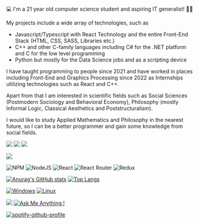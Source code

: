 💻 I'm a 21 year old computer science student and aspiring IT generalist! 🧑‍💻

My projects include a wide array of technologies, such as  
  - Javascript/Typescript with React Technology and the entire Front-End Stack (HTML, CSS, SASS, Libraries etc.) 
  - C++ and other C-family languages including C# for the .NET platform and C for the low level programming
  - Python but mostly for the Data Science jobs and as a scripting device
  
I have taught programming to people since 2021 and have worked in places including Front-End and 
Graphics Processing since 2022 as Internships utilizing technologies such as React and C++.

Apart from that I am interested in scientific fields such as Social Sciences (Postmodern Sociology and Behavioral Economy),
Philosophy (mostly Informal Logic, Classical Aesthetics and Poststructuralism).
 
I would like to study Applied Mathematics and Philosophy in the nearest future, so I can be a better programmer and gain some knowledge from social fields.

![](https://img.shields.io/badge/LinkedIn-blue?style=for-the-badge&logo=linkedin&logoColor=white)
![](https://img.shields.io/badge/Gmail-D14836?style=for-the-badge&logo=gmail&logoColor=white)
![](https://img.shields.io/badge/Telegram-2CA5E0?style=for-the-badge&logo=telegram&logoColor=white)

![](https://img.shields.io/badge/freecodecamp-27273D?style=for-the-badge&logo=freecodecamp&logoColor=white)

![NPM](https://img.shields.io/badge/NPM-%23000000.svg?style=for-the-badge&logo=npm&logoColor=white)
![NodeJS](https://img.shields.io/badge/node.js-6DA55F?style=for-the-badge&logo=node.js&logoColor=white)
![React](https://img.shields.io/badge/react-%2320232a.svg?style=for-the-badge&logo=react&logoColor=%2361DAFB)
![React Router](https://img.shields.io/badge/React_Router-CA4245?style=for-the-badge&logo=react-router&logoColor=white)
![Redux](https://img.shields.io/badge/redux-%23593d88.svg?style=for-the-badge&logo=redux&logoColor=white)

[![Anurag's GitHub stats](https://github-readme-stats.vercel.app/api?username=FilipPietryga)](https://github.com/anuraghazra/github-readme-stats)
[![Top Langs](https://github-readme-stats.vercel.app/api/top-langs/?username=FilipPietryga&layout=compact)](https://github.com/anuraghazra/github-readme-stats)

[![Windows](https://svgshare.com/i/ZhY.svg)](https://svgshare.com/i/ZhY.svg) 
[![Linux](https://svgshare.com/i/Zhy.svg)](https://svgshare.com/i/Zhy.svg)

![](https://komarev.com/ghpvc/?username=FilipPietryga&style=flat-square&color=blue)
[![Ask Me Anything !](https://img.shields.io/badge/Ask%20me-anything-1abc9c.svg)](https://GitHub.com/Naereen/ama)

[![spotify-github-profile](https://spotify-github-profile.vercel.app/api/view?uid=filipplaylistowner5954&cover_image=true&theme=default)](https://github.com/kittinan/spotify-github-profile)

<!---
FilipPietryga/FilipPietryga is a ✨ special ✨ repository because its `README.md` (this file) appears on your GitHub profile.
You can click the Preview link to take a look at your changes.
--->
